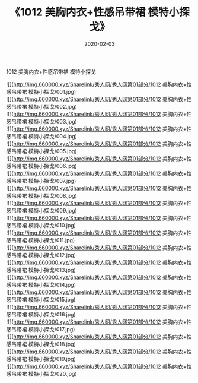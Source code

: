 ﻿---
layout: post
title:  《1012 美胸内衣+性感吊带裙 模特小探戈》
date:   2020-02-03
img: http://img.660000.xyz/Sharelink/秀人网/秀人网第01部分/1012 美胸内衣+性感吊带裙 模特小探戈/000.jpg
categories: [美女, 清纯, 唯美]
---

1012 美胸内衣+性感吊带裙 模特小探戈

  ![](http://img.660000.xyz/Sharelink/秀人网/秀人网第01部分/1012 美胸内衣+性感吊带裙 模特小探戈/001.jpg) <br> ![](http://img.660000.xyz/Sharelink/秀人网/秀人网第01部分/1012 美胸内衣+性感吊带裙 模特小探戈/002.jpg) <br> ![](http://img.660000.xyz/Sharelink/秀人网/秀人网第01部分/1012 美胸内衣+性感吊带裙 模特小探戈/003.jpg) <br> ![](http://img.660000.xyz/Sharelink/秀人网/秀人网第01部分/1012 美胸内衣+性感吊带裙 模特小探戈/004.jpg) <br> ![](http://img.660000.xyz/Sharelink/秀人网/秀人网第01部分/1012 美胸内衣+性感吊带裙 模特小探戈/005.jpg) <br> ![](http://img.660000.xyz/Sharelink/秀人网/秀人网第01部分/1012 美胸内衣+性感吊带裙 模特小探戈/006.jpg) <br> ![](http://img.660000.xyz/Sharelink/秀人网/秀人网第01部分/1012 美胸内衣+性感吊带裙 模特小探戈/007.jpg) <br> ![](http://img.660000.xyz/Sharelink/秀人网/秀人网第01部分/1012 美胸内衣+性感吊带裙 模特小探戈/008.jpg) <br> ![](http://img.660000.xyz/Sharelink/秀人网/秀人网第01部分/1012 美胸内衣+性感吊带裙 模特小探戈/009.jpg) <br> ![](http://img.660000.xyz/Sharelink/秀人网/秀人网第01部分/1012 美胸内衣+性感吊带裙 模特小探戈/010.jpg) <br> ![](http://img.660000.xyz/Sharelink/秀人网/秀人网第01部分/1012 美胸内衣+性感吊带裙 模特小探戈/011.jpg) <br> ![](http://img.660000.xyz/Sharelink/秀人网/秀人网第01部分/1012 美胸内衣+性感吊带裙 模特小探戈/012.jpg) <br> ![](http://img.660000.xyz/Sharelink/秀人网/秀人网第01部分/1012 美胸内衣+性感吊带裙 模特小探戈/013.jpg) <br> ![](http://img.660000.xyz/Sharelink/秀人网/秀人网第01部分/1012 美胸内衣+性感吊带裙 模特小探戈/014.jpg) <br> ![](http://img.660000.xyz/Sharelink/秀人网/秀人网第01部分/1012 美胸内衣+性感吊带裙 模特小探戈/015.jpg) <br> ![](http://img.660000.xyz/Sharelink/秀人网/秀人网第01部分/1012 美胸内衣+性感吊带裙 模特小探戈/016.jpg) <br> ![](http://img.660000.xyz/Sharelink/秀人网/秀人网第01部分/1012 美胸内衣+性感吊带裙 模特小探戈/017.jpg) <br> ![](http://img.660000.xyz/Sharelink/秀人网/秀人网第01部分/1012 美胸内衣+性感吊带裙 模特小探戈/018.jpg) <br> ![](http://img.660000.xyz/Sharelink/秀人网/秀人网第01部分/1012 美胸内衣+性感吊带裙 模特小探戈/019.jpg) <br> ![](http://img.660000.xyz/Sharelink/秀人网/秀人网第01部分/1012 美胸内衣+性感吊带裙 模特小探戈/020.jpg) <br>